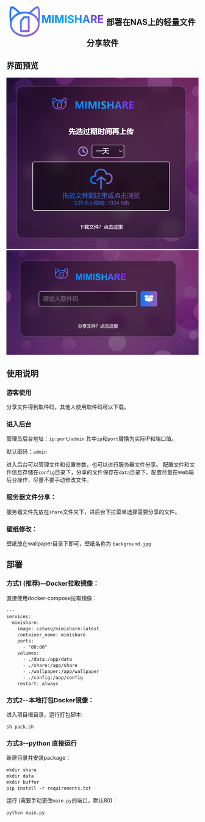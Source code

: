 <div align="center">
    <img src="icon/logo.svg" alt="图标" width="80" height="80" style="vertical-align: middle;"/> 
     <h1 style="display: inline; background: linear-gradient(45deg, #007bff, #00aaff, #b700ff); -webkit-background-clip: text; -webkit-text-fill-color: transparent;">
        MIMISHARE
    </h1>
    <h2 style="display: inline; vertical-align: middle;">部署在NAS上的轻量文件分享软件</h2>
</div>


## 界面预览
![demo1](mdpic/pic1.jpg)
![demo2](mdpic/pic2.jpg)

## 使用说明

### 游客使用
分享文件得到取件码，其他人使用取件码可以下载。

### 进入后台
管理员后台地址：`ip:port/admin` 其中`ip`和`port`替换为实际IP和端口值。

默认密码：`admin`

进入后台可以管理文件和设置参数，也可以进行服务器文件分享。
配置文件和文件信息存储在`config`目录下，分享的文件保存在`data`目录下。配置尽量在web端后台操作，尽量不要手动修改文件。

### 服务器文件分享：
服务器文件先放在`share`文件夹下，进后台下拉菜单选择需要分享的文件。

### 壁纸修改：
壁纸放在wallpaper目录下即可，壁纸名称为 `background.jpg`

## 部署
### 方式1 (推荐)--Docker拉取镜像：

直接使用docker-compose拉取镜像：
```
---
services:
  mimishare:
    image: catwsq/mimishare:latest
    container_name: mimishare
    ports:
      - "80:80"
    volumes:
      - ./data:/app/data
      - ./share:/app/share
      - ./wallpaper:/app/wallpaper
      - ./config:/app/config
    restart: always
```
### 方式2--本地打包Docker镜像：
进入项目根目录，运行打包脚本:
```
sh pack.sh
```

### 方式3--python 直接运行

新建目录并安装package：
```
mkdir share
mkdir data
mkdir buffer
pip install -r requirements.txt
```

运行 (需要手动更改`main.py`的端口，默认80)：
```
python main.py
```



